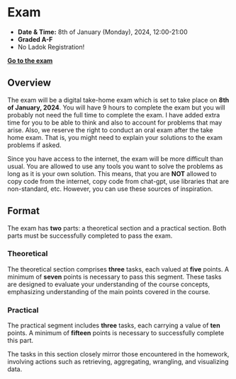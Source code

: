 # Exam

- **Date & Time:** 8th of January (Monday), 2024, 12:00-21:00
- **Graded A-F**
- No Ladok Registration!

**[Go to the exam](/exam/20240108)**

## Overview

The exam will be a digital take-home exam which is set to take place on **8th of
January, 2024**. You will have 9 hours to complete the exam but you will
probably not need the full time to complete the exam. I have added extra time
for you to be able to think and also to account for problems that may arise.
Also, we reserve the right to conduct an oral exam after the take home exam.
That is, you might need to explain your solutions to the exam problems if asked.

Since you have access to the internet, the exam will be more difficult than
usual. You are allowed to use any tools you want to solve the problems as long
as it is your own solution. This means, that you are **NOT** allowed to copy
code from the internet, copy code from chat-gpt, use libraries that are
non-standard, etc. However, you can use these sources of inspiration.

## Format

The exam has **two** parts: a theoretical section and a practical section. Both
parts must be successfully completed to pass the exam.

### Theoretical

The theoretical section comprises **three** tasks, each valued at **five**
points. A minimum of **seven** points is necessary to pass this segment. These tasks
are designed to evaluate your understanding of the course concepts, emphasizing
understanding of the main points covered in the course.

### Practical

The practical segment includes **three** tasks, each carrying a value of **ten** points.
A minimum of **fifteen** points is necessary to successfully complete this part.

The tasks in this section closely mirror those encountered in the homework,
involving actions such as retrieving, aggregating, wrangling, and visualizing
data.




